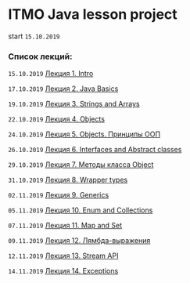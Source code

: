 # ITMO Java lesson project
start `15.10.2019`

### Список лекций:

`15.10.2019` [Лекция 1. Intro](https://drive.google.com/open?id=1OZAIC1k3v4iBHYOYiDyHlRtk7hx49ecV)

`17.10.2019` [Лекция 2. Java Basics](https://drive.google.com/open?id=15N1WPmLyDg5robOQ57D3WDcK7f7xPuu2)

`19.10.2019` [Лекция 3. Strings and Arrays](https://drive.google.com/open?id=12kYQPxRiJ43igvs1YwmyCuriaoT7B-Vo)

`22.10.2019` [Лекция 4. Objects](https://drive.google.com/open?id=11oj5kfnobDCkFjFq-S66D6zhyWuWpBOo)

`24.10.2019` [Лекция 5. Objects. Принципы ООП](https://drive.google.com/open?id=1b5MhTRGNrf6ijjJ8vKv1x0IP2dUNNjzm)

`26.10.2019` [Лекция 6. Interfaces and Abstract classes](https://drive.google.com/open?id=1pCASi6nQ_87BFhFYE4kDXX65vyMDfMaj)

`29.10.2019` [Лекция 7. Методы класса Object](https://drive.google.com/open?id=1i6kwYC-CKxJrXOuQR96Wq48_OQ3XHjE1)

`31.10.2019` [Лекция 8. Wrapper types](https://drive.google.com/open?id=1VzMFGrglW1jeDO3o2YK2GBPY_DFjXf_c)

`02.11.2019` [Лекция 9. Generics](https://drive.google.com/open?id=10bsfX6tGFfRxC7p8hVOWIoHKyVi0SRGu)

`05.11.2019` [Лекция 10. Enum and Collections](https://drive.google.com/open?id=1LdsV-SLxlF22zaQEmEwf0df7QJTI7YzW)

`07.11.2019` [Лекция 11. Map and Set](https://drive.google.com/open?id=12ELbxWbcovPpTnxL2ScNxx3nAlFQfzb1)

`09.11.2019` [Лекция 12. Лямбда-выражения](https://drive.google.com/open?id=1ee6k9VuPxP17d0fKg3NX69nUKAuP7dai)

`12.11.2019` [Лекция 13. Stream API](https://drive.google.com/open?id=1RvHpjB_bAeTAqFXyE8z12Ii_pcjh3kyp)

`14.11.2019` [Лекция 14. Exceptions](https://drive.google.com/open?id=1KgtH6scrv4Vu5-h51GEHGBRkmQAzr2ii)